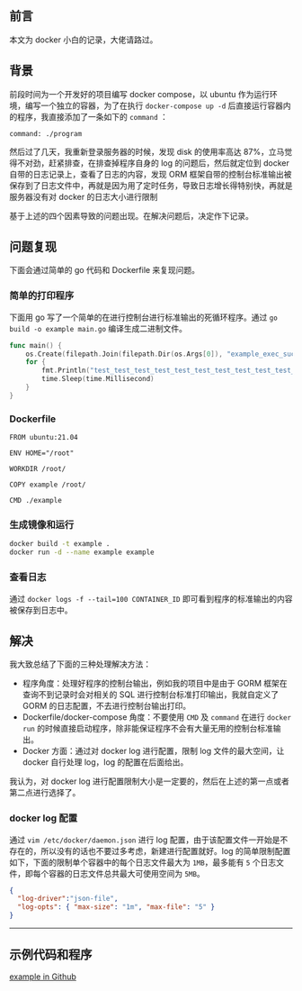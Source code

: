 ## 前言
本文为 docker 小白的记录，大佬请路过。

## 背景

前段时间为一个开发好的项目编写 docker compose，以 ubuntu 作为运行环境，编写一个独立的容器，为了在执行 `docker-compose up -d` 后直接运行容器内的程序，我直接添加了一条如下的 `command` ：

```docker
command: ./program
```

然后过了几天，我重新登录服务器的时候，发现 disk 的使用率高达 87%，立马觉得不对劲，赶紧排查，在排查掉程序自身的 log 的问题后，然后就定位到 docker 自带的日志记录上，查看了日志的内容，发现 ORM 框架自带的控制台标准输出被保存到了日志文件中，再就是因为用了定时任务，导致日志增长得特别快，再就是服务器没有对 docker 的日志大小进行限制

基于上述的四个因素导致的问题出现。在解决问题后，决定作下记录。

## 问题复现

下面会通过简单的 go 代码和 Dockerfile 来复现问题。

### 简单的打印程序

下面用 go 写了一个简单的在进行控制台进行标准输出的死循环程序。通过 `go build -o example main.go` 编译生成二进制文件。

```go
func main() {
	os.Create(filepath.Join(filepath.Dir(os.Args[0]), "example_exec_successful.txt"))
	for {
		fmt.Println("test_test_test_test_test_test_test_test_test_test_test_test_test_test_test_test_test_test_test_test_test_test_test_test_test_test_test_test_test_test_test_test_test_test_test_test_test_test_test_test_test_test_test_test_test_test_test_test_test_test_test_test_test_test_test_test_test_test_test_test_test_test_test_test_test_test_test_test_test_test_test_test_test_test_test_test_test_test_test_test_test_test_test_test_test_test_test_test_test_test_test_test_test_test_test_test_test_test_test_test_test_test_test_test_test_test_test_test_test_test_test_test_test_test_test_test_test_test_test_test_test_test_test_test_test_test_test_test_test_test_test_test_test_test_test_test_test_test_test_test_test_test_test_test_test_test_test_test_test_test_test_test_test_test_test_test_test_test_test_test_test_test_test_test_test_test_test_test_test_test_test_test_test_test_test_test_test_test_test_test_test_test_test_test_test_test_test_test_test_test_test_test_test_test_test_test_test_test_test_test_test_test_test_test_test_test_test_test_test_test_test_test_test_test_test_test_test_test_test_test_test_test_test_test_test_test_test_test_test_test_test_test_test_test_test_test_test_test_test_test_test_test_test_test_test_test_test_test_test_test_test_test_test_test_test_test_test_test_test_test_test_test_test_test_test_test_test_test_test_test_test_test_test_test_test_test_test_test_test_test_test_test_test_test_test_test_test_test_test_test_test_test_test_test_test_test_test_test_test_test_test_test_test_test_test_test_test_test_test_test_test_test_test_test_test_test_test_test_test_test_test_test_test_test_test_test_test_test_test_test_test_test_test_test_test_test_test_test_test_test_test_test_test_test_test_test_test_test_test_test_test_test_test_test_test_test_test_test_test_test_test_test_test_test_test_test_test_test_test_test_test_test_test_test_test_test_test_test_test_test_test_test_test_test_test_test_test_test_test_test_test_test_test_test_test_test_test_test_test_test_test_test_test_test_test_test_test_test_test_test_test_test_test_test_test_test_test_test_test_test_test_test_test_test_test_test_test_test_test_test_test_test_test_test_test_test_test_test_test_test_test_test_test_test_test_test_test_test_test_test_test_test_test_test_test_test_test_test_test_test_test_test_test_test_test_test_test_test_test_test_test_test_test_test_test_test_test_test_test_test_test")
		time.Sleep(time.Millisecond)
	}
}
```

### Dockerfile

```docker
FROM ubuntu:21.04

ENV HOME="/root"

WORKDIR /root/

COPY example /root/

CMD ./example
```

### 生成镜像和运行

```bash
docker build -t example .
docker run -d --name example example
```

### 查看日志

通过 `docker logs -f --tail=100 CONTAINER_ID` 即可看到程序的标准输出的内容被保存到日志中。

## 解决

我大致总结了下面的三种处理解决方法：

- 程序角度：处理好程序的控制台输出，例如我的项目中是由于 GORM 框架在查询不到记录时会对相关的 SQL 进行控制台标准打印输出，我就自定义了 GORM 的日志配置，不去进行控制台输出打印。
- Dockerfile/docker-compose 角度：不要使用 `CMD` 及 `command` 在进行 `docker run` 的时候直接启动程序，除非能保证程序不会有大量无用的控制台标准输出。
- Docker 方面：通过对 docker log 进行配置，限制 log 文件的最大空间，让 docker 自行处理 log，log 的配置在后面给出。

我认为，对 docker log 进行配置限制大小是一定要的，然后在上述的第一点或者第二点进行选择了。

### docker log 配置

通过 `vim /etc/docker/daemon.json` 进行 log 配置，由于该配置文件一开始是不存在的，所以没有的话也不要过多考虑，新建进行配置就好。log 的简单限制配置如下，下面的限制单个容器中的每个日志文件最大为 `1MB`，最多能有 `5` 个日志文件，即每个容器的日志文件总共最大可使用空间为 `5MB`。

```json
{
  "log-driver":"json-file",
  "log-opts": { "max-size": "1m", "max-file": "5" }
}
```

---

## 示例代码和程序

[example in Github](https://github.com/smallsixFight/code_example/tree/main/docker_log_example)
